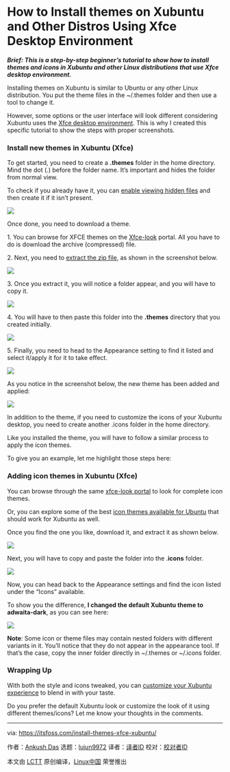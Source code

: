 [#]: subject: "How to Install themes on Xubuntu and Other Distros Using Xfce Desktop Environment"
[#]: via: "https://itsfoss.com/install-themes-xfce-xubuntu/"
[#]: author: "Ankush Das https://itsfoss.com/author/ankush/"
[#]: collector: "lujun9972"
[#]: translator: "geekpi"
[#]: reviewer: " "
[#]: publisher: " "
[#]: url: " "

How to Install themes on Xubuntu and Other Distros Using Xfce Desktop Environment
======

_**Brief: This is a step-by-step beginner’s tutorial to show how to install themes and icons in Xubuntu and other Linux distributions that use Xfce desktop environment.**_

Installing themes on Xubuntu is similar to Ubuntu or any other Linux distribution. You put the theme files in the ~/.themes folder and then use a tool to change it.

However, some options or the user interface will look different considering Xubuntu uses the [Xfce desktop environment][1]. This is why I created this specific tutorial to show the steps with proper screenshots.

### Install new themes in Xubuntu (Xfce)

To get started, you need to create a **.themes** folder in the home directory. Mind the dot (.) before the folder name. It’s important and hides the folder from normal view.

To check if you already have it, you can [enable viewing hidden files][2] and then create it if it isn’t present.

![][3]

Once done, you need to download a theme.

1\. You can browse for XFCE themes on the [Xfce-look][4] portal. All you have to do is download the archive (compressed) file.

2\. Next, you need to [extract the zip file][5], as shown in the screenshot below.

![][6]

3\. Once you extract it, you will notice a folder appear, and you will have to copy it.

![][7]

4\. You will have to then paste this folder into the **.themes** directory that you created initially.

![][8]

5\. Finally, you need to head to the Appearance setting to find it listed and select it/apply it for it to take effect.

![][9]

As you notice in the screenshot below, the new theme has been added and applied:

![][10]

In addition to the theme, if you need to customize the icons of your Xubuntu desktop, you need to create another .icons folder in the home directory.

Like you installed the theme, you will have to follow a similar process to apply the icon themes.

To give you an example, let me highlight those steps here:

### Adding icon themes in Xubuntu (Xfce)

You can browse through the same [xfce-look portal][11] to look for complete icon themes.

Or, you can explore some of the best [icon themes available for Ubuntu][12] that should work for Xubuntu as well.

Once you find the one you like, download it, and extract it as shown below.

![][13]

Next, you will have to copy and paste the folder into the .**icons** folder.

![][14]

Now, you can head back to the Appearance settings and find the icon listed under the “Icons” available.

To show you the difference, **I changed the default Xubuntu theme to adwaita-dark**, as you can see here:

![][15]

**Note**: Some icon or theme files may contain nested folders with different variants in it. You’ll notice that they do not appear in the appearance tool. If that’s the case, copy the inner folder directly in ~/.themes or ~/.icons folder.

### Wrapping Up

With both the style and icons tweaked, you can [customize your Xubuntu experience][16] to blend in with your taste.

Do you prefer the default Xubuntu look or customize the look of it using different themes/icons? Let me know your thoughts in the comments.

--------------------------------------------------------------------------------

via: https://itsfoss.com/install-themes-xfce-xubuntu/

作者：[Ankush Das][a]
选题：[lujun9972][b]
译者：[译者ID](https://github.com/译者ID)
校对：[校对者ID](https://github.com/校对者ID)

本文由 [LCTT](https://github.com/LCTT/TranslateProject) 原创编译，[Linux中国](https://linux.cn/) 荣誉推出

[a]: https://itsfoss.com/author/ankush/
[b]: https://github.com/lujun9972
[1]: https://xfce.org/
[2]: https://itsfoss.com/hide-folders-and-show-hidden-files-in-ubuntu-beginner-trick/
[3]: https://i2.wp.com/itsfoss.com/wp-content/uploads/2021/10/xubuntu-hidden-files.png?resize=674%2C300&ssl=1
[4]: https://www.xfce-look.org/browse?cat=138&ord=latest
[5]: https://itsfoss.com/unzip-linux/
[6]: https://i1.wp.com/itsfoss.com/wp-content/uploads/2021/10/extract-xubuntu-theme.png?resize=719%2C537&ssl=1
[7]: https://i0.wp.com/itsfoss.com/wp-content/uploads/2021/10/extracted-xubuntu-theme.png?resize=709%2C272&ssl=1
[8]: https://i0.wp.com/itsfoss.com/wp-content/uploads/2021/10/copy-theme-xubuntu.png?resize=705%2C328&ssl=1
[9]: https://i1.wp.com/itsfoss.com/wp-content/uploads/2021/10/appearance-xfce.png?resize=703%2C544&ssl=1
[10]: https://i0.wp.com/itsfoss.com/wp-content/uploads/2021/10/xpro-xubuntu-theme.png?resize=1162%2C599&ssl=1
[11]: https://www.xfce-look.org/browse?cat=132&ord=latest
[12]: https://itsfoss.com/best-icon-themes-ubuntu-16-04/
[13]: https://i2.wp.com/itsfoss.com/wp-content/uploads/2021/10/xubuntu-icon-theme.png?resize=756%2C560&ssl=1
[14]: https://i0.wp.com/itsfoss.com/wp-content/uploads/2021/10/xubuntu-icon-theme-selection.png?resize=739%2C534&ssl=1
[15]: https://i0.wp.com/itsfoss.com/wp-content/uploads/2021/10/xubuntu-icon-theme-change.png?resize=1154%2C619&ssl=1
[16]: https://itsfoss.com/customize-xfce/
